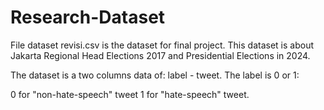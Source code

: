 # Research-Dataset
File dataset revisi.csv is the dataset for final project. This dataset is about Jakarta Regional Head Elections 2017 and Presidential Elections in 2024.

The dataset is a two columns data of: label - tweet.
The label is 0 or 1:

0 for "non-hate-speech" tweet
1 for "hate-speech" tweet.
